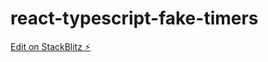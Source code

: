 # react-typescript-fake-timers

[Edit on StackBlitz ⚡️](https://stackblitz.com/edit/react-ts-u1ymgk)